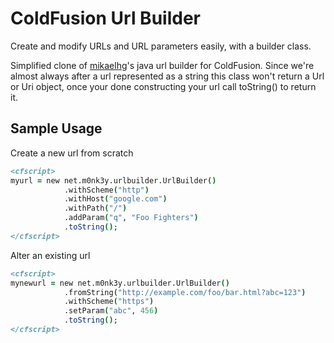 ColdFusion Url Builder
============

Create and modify URLs and URL parameters easily, with a builder class.

Simplified clone of [mikaelhg](https://github.com/mikaelhg/urlbuilder)'s java url builder for ColdFusion. 
Since we're almost always after a url represented as a string this class won't return a Url or Uri object, 
once your done constructing your url call toString() to return it.


Sample Usage
------------
Create a new url from scratch
```cfml
<cfscript>
myurl = new net.m0nk3y.urlbuilder.UrlBuilder()
            .withScheme("http")
            .withHost("google.com")
            .withPath("/")
            .addParam("q", "Foo Fighters")
            .toString();
</cfscript>
```

Alter an existing url
```cfml
<cfscript>
mynewurl = new net.m0nk3y.urlbuilder.UrlBuilder()
            .fromString("http://example.com/foo/bar.html?abc=123")
            .withScheme("https") 
            .setParam("abc", 456)
            .toString();
</cfscript>            
```

